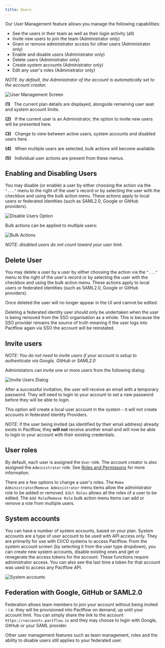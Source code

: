 ```yaml
---
title: Users
---
```


Our User Management feature allows you manage the following capabilities:

* See the users in their team as well as their login activity (all)
* Invite new users to join the team (Administrator only)
* Grant or remove administrator access for other users (Administrator only)
* Enable and disable users (Administrator only)
* Delete users (Administrator only)
* Create system accounts (Administrator only)
* Edit any user's roles (Administrator only)

_NOTE: by default, the Administrator of the account is automatically set to the account creator._

![User Management Screen](/ui/users.png)

**(1)**&nbsp;&nbsp;&nbsp;The current plan details are displayed, alongside remaining user seat and system account limits.

**(2)**&nbsp;&nbsp;&nbsp;If the current user is an Administrator, the option to invite new users will be presented here.

**(3)**&nbsp;&nbsp;&nbsp;Change to view between active users, system accounts and disabled users here.

**(4)**&nbsp;&nbsp;&nbsp;When multiple users are selected, bulk actions will become available.

**(5)**&nbsp;&nbsp;&nbsp;Individual user actions are present from these menus.


## Enabling and Disabling Users

You may disable (or enable) a user by either choosing the action via the `"..."` menu to the right of the user's record or by selecting the user with the checkbox and using the bulk action menu. These actions apply to local users or federated identities (such as SAML2.0, Google or GitHub providers).

![Disable Users Option](/ui/users-disable-user-action.png)

Bulk actions can be applied to multiple users:

![Bulk Actions](/ui/bulk-actions.png)

_NOTE: disabled users do not count toward your user limit._

## Delete User

You may delete a user by a user by either choosing the action via the `"..."` menu to the right of the user's record or by selecting the user with the checkbox and using the bulk action menu. These actions apply to local users or federated identities (such as SAML2.0, Google or GitHub providers).

Once deleted the user will no longer appear in the UI and cannot be edited.

Deleting a federated identity user should only be undertaken when the user is being removed from the SSO organisation as a whole. This is because the SSO provider remains the source of truth meaning if the user logs into Pactflow again via SSO the account will be reinstated.

## Invite users

_NOTE: You do not need to invite users if your account is setup to authenticate via Google, GitHub or SAML2.0_

Administators can invite one or more users from the following dialog:

![Invite Users Dialog](/ui/invite.png)

After a successful invitation, the user will receive an email with a temporary password. They will need to login to your account to set a new password before they will be able to login.

This option will create a local user account in the system - it will not create accounts in federated Identity Providers.

_NOTE_: if the user being invited (as identified by their email address) already exists in Pactflow, they **will not** receive another email and will now be able to login to your account with their existing credentials.

## User roles

By default, each user is assigned the `User` role. The account creator is also assigned the `Administrator` role. See [Roles and Permissons](/docs/permissions/predefined-roles) for more information.

There are a few options to change a user's roles. The `Make Administrator`/`Remove Administrator` menu items allow the administrator role to be added or removed. `Edit Roles` allows all the roles of a user to be edited. The `Add Role`/`Remove Role` bulk action menu items can add or remove a role from multiple users.

## System accounts

You can have a number of system accounts, based on your plan. System accounts are a type of user account to be used with API
access only. They are primarily for use with CI/CD systems to access Pactflow. From the system account screen (by selecting it from the user type dropdown), you can create new system accounts, disable existing ones and get or renegerate the access tokens for the account. These functions require administrator access. You can also see the last time a token for that account was
used to access any Pactflow API.

![System accounts](/ui/system-accounts.png)

## Federation with Google, GitHub or SAML2.0

Federation allows team members to join your account without being invited - i.e. they will be provisioned into Pactflow on demand, up until your account limit. You can simply share the link to the account `https://<account>.pactflow.io` and they may choose to login with Google, GitHub or your SAML provider.

Other user management features such as team management, roles and the ability to disable users still applies to your federated user.
